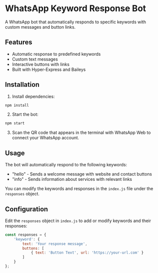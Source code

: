 # WhatsApp Keyword Response Bot

A WhatsApp bot that automatically responds to specific keywords with custom messages and button links.

## Features

- Automatic response to predefined keywords
- Custom text messages
- Interactive buttons with links
- Built with Hyper-Express and Baileys

## Installation

1. Install dependencies:
```bash
npm install
```

2. Start the bot:
```bash
npm start
```

3. Scan the QR code that appears in the terminal with WhatsApp Web to connect your WhatsApp account.

## Usage

The bot will automatically respond to the following keywords:
- "hello" - Sends a welcome message with website and contact buttons
- "info" - Sends information about services with relevant links

You can modify the keywords and responses in the `index.js` file under the `responses` object.

## Configuration

Edit the `responses` object in `index.js` to add or modify keywords and their responses:

```javascript
const responses = {
    'keyword': {
        text: 'Your response message',
        buttons: [
            { text: 'Button Text', url: 'https://your-url.com' }
        ]
    }
};
```
